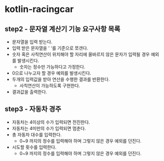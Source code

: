 # kotlin-racingcar

## step2 - 문자열 계산기 기능 요구사항 목록
- 문자열을 입력 받는다.
- 입력 받은 문자열을 ' '를 기준으로 쪼갠다.
- 숫자 혹은 사칙연산이 위치해야 할 자리에 올바르지 않은 문자가 입력될 경우 예외를 발생시킨다.
  - 숫자는 정수만 가능하다고 가정한다.
- 0으로 나누고자 할 경우 예외를 발생시킨다.
- 두개의 입력값을 받아 연산을 수행한 결과를 반환한다.
  - 사칙연산이 가능하도록 구현한다.
- 결과값을 출력한다.

## step3 - 자동차 경주
- 자동차는 4이상의 수가 입력되면 전진한다.
- 자동차는 4미만의 수가 입력되면 멈춘다.
- 총 자동차 대수를 입력한다.
  - 0~9 까지의 정수를 입력해야 하며 그렇지 않은 경우 예외를 던진다.
- 시도할 횟수를 입력한다.
  - 0~9 까지의 정수를 입력해야 하며 그렇지 않은 경우 예외를 던진다.
